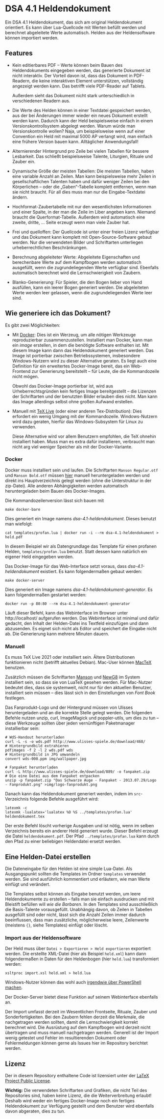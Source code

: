 # DSA 4.1 Heldendokument

Ein DSA 4.1 Heldendokument, das sich am original Heldendokument orientiert.
Es kann über Lua-Quellcode mit Werten befüllt werden und berechnet abgeleitete Werte automatisch.
Helden aus der Heldensoftware können importiert werden.

## Features

 * Kein editierbares PDF – Werte können beim Bauen des Heldendokuments eingegeben werden, das generierte Dokument ist nicht interaktiv.
   Der Vorteil davon ist, dass das Dokument in PDF-Readern, die keine interaktiven Element unterstützen, vollständig angezeigt werden kann.
   Das betrifft viele PDF-Reader auf Tablets.

   Außerdem sieht das Dokument nicht stark unterschiedlich in verschiedenen Readern aus.
 * Die Werte des Helden können in einer Textdatei gespeichert werden, aus der bei Änderungen immer wieder ein neues Dokument erstellt werden kann.
   Dadurch kann der Held beispielsweise einfach in einem Versionskontrollsystem abgelegt werden.
   Warum würde man Versionskontrolle wollen? Naja, um beispielsweise wenn auf einer Convention ein Held mit maximal 5000 AP verlangt wird, man einfach eine frühere Version bauen kann. Alltäglicher Anwendungsfall!
 * Alternierender Hintergrund pro Zeile bei vielen Tabellen für bessere Lesbarkeit.
   Das schließt beispielsweise Talente, Liturgien, Rituale und Zauber ein.
 * Dynamische Größe der meisten Tabellen:
   Die meisten Tabellen, haben eine variable Anzahl an Zeilen.
   Man kann beispielsweise mehr Zeilen in gesellschaftlichen Talenten haben und dafür weniger Zeilen bei den Körperlichen – oder die „Gaben“-Tabelle komplett entfernen, wenn man sie nicht braucht.
   Für all dies muss man nur die Eingabe-Textdatei ändern.
 * Hochformat-Zaubertabelle mit nur den wesentlichsten Informationen und einer Spalte, in der man die Zeile im Liber angeben kann.
   Niemand braucht die Querformat-Tabelle.
   Außerdem wird automatisch eine zweite, dritte, … Seite erzeugt wenn man viele Zauber hat.
 * Frei und quelloffen: Der Quellcode ist unter einer freien Lizenz verfügbar und das Dokument kann komplett mit Open-Source-Software gebaut werden.
   Nur die verwendeten Bilder und Schriftarten unterliegen urheberrechtlichen Beschränkungen.
 * Berechnung abgeleiteter Werte:
   Abgeleitete Eigenschaften und berechenbare Werte auf dem Kampfbogen werden automatisch ausgefüllt, wenn die zugrundeliegenden Werte verfügbar sind.
   Ebenfalls automatisch berechnet wird die Lernschwierigkeit von Zaubern.
 * Blanko-Generierung:
   Für Spieler, die den Bogen lieber von Hand ausfüllen, kann ein leerer Bogen generiert werden.
   Die abgeleiteten Werte werden leer gelassen, wenn die zugrundeliegenden Werte leer sind.

## Wie generiere ich das Dokument?

Es gibt zwei Möglichkeiten:

 * Mit [Docker](https://www.docker.com): Dies ist ein Werzeug, um alle nötigen Werkzeuge reproduzierbar zusammenzustellen.
   Installiert man Docker, kann man ein *image* erstellen, in dem die benötigte Software enthalten ist.
   Mit diesem Image kann dann das Heldendokument generiert werden.
   Das Image ist portierbar zwischen Betriebssystemen, insbesondere Windows-Nutzern wird zu dieser Alternative geraten.
   Es liegt auch eine Definition für ein erweitertes Docker-Image bereit, das ein Web-Frontend zur Generierung bereitstellt – für Leute, die die Kommandozeile nicht mögen.

   Obwohl das Docker-Image portierbar ist, wird aus Urheberrechtsgründen kein fertiges Image bereitgestellt – die Lizenzen der Schriftarten und der benutzten Bilder erlauben dies nicht.
   Man kann das Image allerdings selbst ohne großen Aufwand erstellen.
 * Manuell mit [TeX Live](https://www.tug.org/texlive/) (oder einer anderen Tex-Distribution):
   Dies erfordert ein wenig Umgang mit der Kommandozeile.
   Windows-Nutzern wird dazu geraten, hierfür das Windows-Subsystem für Linux zu verwenden.

   Diese Alternative wird vor allem Benutzern empfohlen, die TeX ohnehin installiert haben.
   Muss man es extra dafür installieren, verbraucht man nicht arg viel weniger Speicher als mit der Docker-Variante.

### Docker

Docker muss installiert sein und laufen.
Die Schriftarten `Manson Regular.otf` und `Manson Bold.otf` müssen [hier](https://fontsgeek.com/manson-font) manuell heruntergeladen werden und direkt ins Hauptverzeichnis gelegt werden (ohne die Unterstruktur in der zip-Datei).
Alle anderen Abhängigkeiten werden automatisch heruntergeladen beim Bauen des Docker-Images.

Die Kommandozeilenversion lässt sich bauen mit

    make docker-bare

Dies generiert ein Image namens *dsa-4.1-heldendokument*.
Dieses benutzt man wiefolgt:

    cat templates/profan.lua | docker run -i --rm dsa-4.1-heldendokument > held.pdf

In diesem Beispiel wir als Datengrundlage das Template für einen profanen Helden, `templates/profan.lua` benutzt.
Statt dessen kann natürlich ein eigener Held eingegeben werden.

Das Docker-Image für das Web-Interface setzt voraus, dass *dsa-4.1-heldendokument* existiert.
Es kann folgendermaßen gebaut werden:

    make docker-server

Dies generiert ein Image namens *dsa-4.1-heldendokument-generator*.
Es kann folgendermaßen gestartet werden:

    docker run -p 80:80 --rm dsa-4.1-heldendokument-generator

Läuft dieser Befehl, kann das Webinterface im Browser unter http://localhost/ aufgerufen werden.
Das Webinterface ist minimal und dafür gedacht, den Inhalt der Helden-Datei ins Textfeld einzufügen und dann abzusenden.
Es eignet sich nicht als Editor und speichert die Eingabe nicht ab.
Die Generierung kann mehrere Minuten dauern.

### Manuell

Es muss TeX Live 2021 oder installiert sein.
Ältere Distributionen funktionieren nicht (betrifft aktuelles Debian).
Mac-User können [MacTeX](https://www.tug.org/mactex/) benutzen.

Zusätzlich müssen die Schriftarten [Manson](https://fontsgeek.com/manson-font) und [NewG8](https://github.com/probonopd/font-newg8/releases/tag/continuous) im System installiert sein, so dass sie von LuaTeX gesehen werden.
Für Mac-Nutzer bedeutet dies, dass sie systemweit, nicht nur für den aktuellen Benutzer, installiert sein müssen – dies lässt sich in den Einstellungen von *Font Book* festlegen.

Das Fanprodukt-Logo und der Hintergrund müssen von Ulisses heruntergeladen und an die korrekte Stelle gelegt werden.
Die folgenden Befehle nutzen unzip, curl, ImageMagick und poppler-utils, um dies zu tun – diese Werkzeuge sollten über jeden vernünftigen Paketmanager installierbar sein:

    # WdS-Handout herunterladen
    curl -L -s -o wds.pdf http://www.ulisses-spiele.de/download/468/
    # Hintergrundbild extrahieren
    pdfimages -f 2 -l 2 wds.pdf wds
    # Hintergrundbild in JPG umwandeln
    convert wds-000.ppm img/wallpaper.jpg

    # Fanpaket herunterladen
    curl -L http://www.ulisses-spiele.de/download/889/ -o fanpaket.zip
    # Die eine Datei aus dem Fanpaket entpacken
    unzip -p fanpaket.zip "Das Schwarze Auge - Fanpaket - 2013.07.29/Logo - Fanprodukt.png" >img/logo-fanprodukt.png

Danach kann das Heldendokument generiert werden, indem im `src`-Verzeichnis folgende Befehle ausgeführt wird:

    latexmk -c
    latexmk -lualatex='lualatex %O %S ../templates/profan.lua' heldendokument.tex

Der erste Befehl löscht vorherige Ausgaben und ist nötig, wenn im selben Verzeichnis bereits ein anderer Held generiert wurde.
Dieser Befehl erzeugt die Datei `heldendokument.pdf`.
Der Pfad `../templates/profan.lua` kann durch den Pfad zu einer beliebigen Heldendatei ersetzt werden.

## Eine Helden-Datei erstellen

Die Dateneingabe für den Helden ist eine simple Lua-Datei.
Als Ausgangspunkt sollten die Templates im Ordner `templates` verwendet werden.
Sie sind ausführlich kommentiert und erläutern, wie man Werte einfügt und verändert.

Die Templates selbst können als Eingabe benutzt werden, um leere Heldendokumente zu erstellen – falls man sie einfach ausdrucken und mit Bleistift befüllen will *wie die Barbaren*.
In den Templates sind ausschließlich die Basis-Talente vorausgefüllt.
Unabhängig davon, ob Zeilen in Tabellen ausgefüllt sind oder nicht, lässt sich die Anzahl Zeilen immer dadurch beeinflussen, dass man zusätzliche, möglicherweise leere, Zeilenwerte (meistens `{}`, siehe Templates) einfügt oder löscht.

### Import aus der Heldensoftware

Der Held muss über `Datei > Exportieren > Held exportieren` exportiert werden.
Die erstellte XML-Datei (hier als Beispiel `held.xml`) kann dann folgendermaßen in Daten für den Heldenbogen (hier `held.lua`) transformiert werden:

    xsltproc import.xsl held.xml > held.lua

Windows-Nutzer können das wohl auch [irgendwie über PowerShell machen](https://gist.github.com/wschwarz/5073004).

Der Docker-Server bietet diese Funktion auf seinem Webinterface ebenfalls an.

Der Import umfasst derzeit im Wesentlichen Frontseite, Rituale, Zauber und Sonderfertigkeiten.
Bei den Zaubern fehlen derzeit die Merkmale, die nachgetragen werden sollten, damit die Lernschwierigkeit korrekt berechnet wird.
Die Ausrüstung auf dem Kampfbogen wird derzeit nicht übertragen und muss manuell nachgetragen werden.
Generell ist der Import wenig getestet und Fehler im resultierenden Dokument oder Fehlermeldungen können gerne als Issues hier im Repository berichtet werden.

## Lizenz

Der in diesem Repository enthaltene Code ist lizensiert unter der [LaTeX Project Public License](https://www.latex-project.org/lppl/).

**Wichtig:** Die verwendeten Schriftarten und Grafiken, die nicht Teil des Repositories sind, haben keine Lizenz, die die Weiterverbreitung erlaubt!
Deshalb wird weder ein fertiges Docker-Image noch ein fertiges Heldendokument zur Verfügung gestellt und dem Benutzer wird ebenfalls davon abgeraten, dies zu tun.

